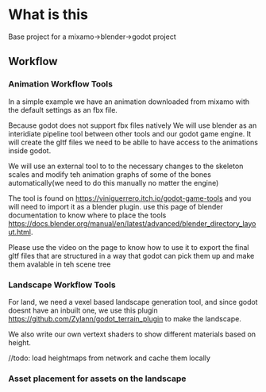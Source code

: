 # What is this

Base project for a mixamo->blender->godot project 

## Workflow
### Animation Workflow Tools

In a simple example we have an animation downloaded from mixamo with the default settings as an fbx file.

Because godot does not support fbx files natively We will use blender as an interidiate pipeline tool between other tools and our godot game engine. It will create the gltf  files we need  to be ablle to have access to the animations inside godot.

We will use an external tool to to the necessary changes to the skeleton scales and modify teh animation graphs of some of the bones automatically(we need to do this manually no matter the engine) 

The tool is found on https://viniguerrero.itch.io/godot-game-tools and you will need to import it as a blender plugin. use this page of blender documentation to know where to place the tools https://docs.blender.org/manual/en/latest/advanced/blender_directory_layout.html.

Please use the video on the page to know how to use it to export the final gltf files that are structured in a way that godot can pick them up and make them avalable in teh scene tree

### Landscape Workflow Tools
For land, we need a vexel based landscape generation tool, and since godot doesnt have an inbuilt one, we use this plugin https://github.com/Zylann/godot_terrain_plugin to make the landscape.

We also write our own vertext shaders to show different materials based on height.

//todo: load heightmaps from network and cache them locally

### Asset placement for assets on the landscape


